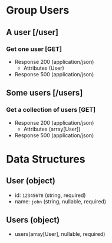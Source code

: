 # Group Users

## A user [/user]

### Get one user [GET]
+ Response 200 (application/json)
  + Attributes (User)
+ Response 500 (application/json)

## Some users [/users]

### Get a collection of users [GET]
+ Response 200 (application/json)
  + Attributes (array[User])
+ Response 500 (application/json)

# Data Structures

## User (object)
+ id: `12345678` (string, required)
+ name: `john` (string, nullable, required)

## Users (object)
+ users(array[User], nullable, required)
